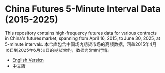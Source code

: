 # China Futures 5-Minute Interval Data (2015-2025)

This repository contains high-frequency futures data for various contracts in China's futures market, spanning from April 16, 2015, to June 30, 2025, at 5-minute intervals.
本仓库包含中国场内期货市场的高频数据，涵盖2015年4月16日到2025年6月30日的期货合约，数据为5min行情。

- [English Version](README_eng.md)
- [中文版](README_zh.md)
